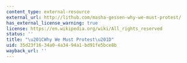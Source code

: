 ```yaml
---
content_type: external-resource
external_url: http://lithub.com/masha-gessen-why-we-must-protest/
has_external_license_warning: true
license: https://en.wikipedia.org/wiki/All_rights_reserved
status: ''
title: "\u201CWhy We Must Protest\u201D"
uid: 35d23f16-34a0-4a34-94a1-bd91fe5bce8b
wayback_url: ''
---
```


